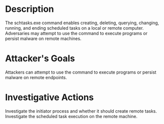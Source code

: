 # Description
The schtasks.exe command enables creating, deleting, querying, changing, running, and ending scheduled tasks on a local or remote computer. Adversaries may attempt to use the command to execute programs or persist malware on remote machines.
# Attacker's Goals
Attackers can attempt to use the command to execute programs or persist malware on remote endpoints.
# Investigative Actions
Investigate the initiator process and whether it should create remote tasks.
Investigate the scheduled task execution on the remote machine.
